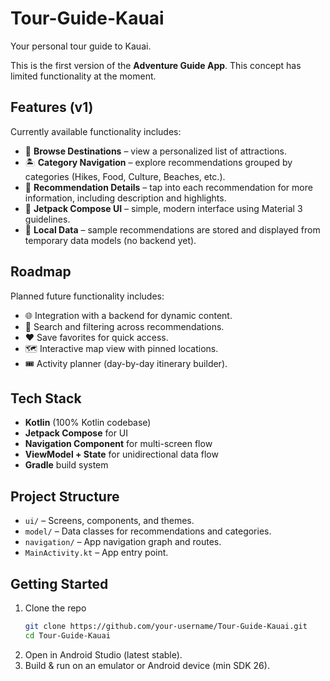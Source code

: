 # Tour-Guide-Kauai  
Your personal tour guide to Kauai.  

This is the first version of the **Adventure Guide App**. This concept has limited functionality at the moment.  

## Features (v1)  
Currently available functionality includes:  
- 📍 **Browse Destinations** – view a personalized list of attractions.  
- 🏝 **Category Navigation** – explore recommendations grouped by categories (Hikes, Food, Culture, Beaches, etc.).  
- 📝 **Recommendation Details** – tap into each recommendation for more information, including description and highlights.  
- 📱 **Jetpack Compose UI** – simple, modern interface using Material 3 guidelines.  
- 💾 **Local Data** – sample recommendations are stored and displayed from temporary data models (no backend yet).  

## Roadmap  
Planned future functionality includes:  
- 🌐 Integration with a backend for dynamic content.  
- 🔎 Search and filtering across recommendations.  
- ❤️ Save favorites for quick access.  
- 🗺 Interactive map view with pinned locations.  
- 🎟 Activity planner (day-by-day itinerary builder).  

## Tech Stack  
- **Kotlin** (100% Kotlin codebase)  
- **Jetpack Compose** for UI  
- **Navigation Component** for multi-screen flow  
- **ViewModel + State** for unidirectional data flow  
- **Gradle** build system  

## Project Structure  
- `ui/` – Screens, components, and themes.  
- `model/` – Data classes for recommendations and categories.  
- `navigation/` – App navigation graph and routes.  
- `MainActivity.kt` – App entry point.  

## Getting Started  
1. Clone the repo  
   ```bash
   git clone https://github.com/your-username/Tour-Guide-Kauai.git
   cd Tour-Guide-Kauai
2. Open in Android Studio (latest stable).
3. Build & run on an emulator or Android device (min SDK 26).
